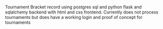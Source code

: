Tournament Bracket record using postgres sql and python
flask and sqlalchemy backend with html and css frontend.
Currently does not process tournaments but does have a working login and proof of concept for tournaments